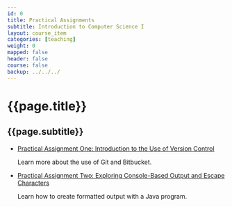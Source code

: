 ```yaml
---
id: 0 
title: Practical Assignments 
subtitle: Introduction to Computer Science I 
layout: course_item 
categories: [teaching]
weight: 0
mapped: false
header: false 
course: false 
backup: ../../../
---
```


# {{page.title}}

## {{page.subtitle}}

<ul>

<li><a href="{{site.baseurl}}teaching/cs111F2014/provide/practicals/practical01/cs111F2014-practical01.pdf">Practical Assignment One: Introduction to the Use of Version Control</a> <p>Learn more about the use of Git and Bitbucket.</p>

<li><a href="{{site.baseurl}}teaching/cs111F2014/provide/practicals/practical02/cs111F2014-practical02.pdf">Practical Assignment Two: Exploring Console-Based Output and Escape Characters</a> <p>Learn how to create formatted output with a Java program.</p>

</ul>







